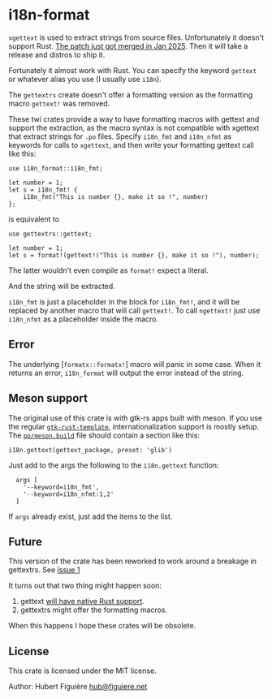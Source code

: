 i18n-format
===========

`xgettext` is used to extract strings from source files. Unfortunately
it doesn't support Rust. [The patch just got merged in Jan
2025](https://savannah.gnu.org/bugs/?56774). Then it will take a
release and distros to ship it.

Fortunately it almost work with Rust. You can specify the keyword
`gettext` or whatever alias you use (I usually use `i18n`).

The `gettextrs` create doesn't offer a formatting version as the
formatting macro `gettext!` was removed.

These twi crates provide a way to have formatting macros with gettext
and support the extraction, as the macro syntax is not compatible with
xgettext that extract strings for `.po` files. Specify `i18n_fmt` and
`i18n_nfmt` as keywords for calls to `xgettext`, and then write your
formatting gettext call like this:

```
use i18n_format::i18n_fmt;

let number = 1;
let s = i18n_fmt! {
    i18n_fmt("This is number {}, make it so !", number)
};
```

is equivalent to
```ignore
use gettextrs::gettext;

let number = 1;
let s = format!(gettext!("This is number {}, make it so !"), number);
```

The latter wouldn't even compile as `format!` expect a literal.

And the string will be extracted.

`i18n_fmt` is just a placeholder in the block for `i18n_fmt!`, and it
will be replaced by another macro that will call `gettext!`. To call
`ngettext!` just use `i18n_nfmt` as a placeholder inside the macro.

## Error

The underlying [`formatx::formatx!`] macro will panic in some
case. When it returns an error, `i18n_format` will output the error
instead of the string.

## Meson support

The original use of this crate is with gtk-rs apps built with
meson. If you use the regular
[`gtk-rust-template`](https://gitlab.gnome.org/World/Rust/gtk-rust-template/),
internationalization support is mostly setup. The
[`po/meson.build`](https://gitlab.gnome.org/World/Rust/gtk-rust-template/)
file should contain a section like this:

```meson
i18n.gettext(gettext_package, preset: 'glib')
```

Just add to the args the following to the `i18n.gettext` function:
```meson
  args [
    '--keyword=i18n_fmt',
    '--keyword=i18n_nfmt:1,2'
  ]
```

If `args` already exist, just add the items to the list.

## Future

This version of the crate has been reworked to work around a breakage
in gettextrs. See [Issue
1](https://github.com/hfiguiere/i18n-format/issues/1)

It turns out that two thing might happen soon:

1. gettext [will have native Rust
   support](https://github.com/gettext-rs/gettext-rs/issues/86#issuecomment-2628889816).
2. gettextrs might offer the formatting macros.

When this happens I hope these crates will be obsolete.

## License

This crate is licensed under the MIT license.

Author: Hubert Figuière <hub@figuiere.net>
